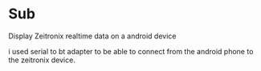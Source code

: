 # Sub
Display Zeitronix realtime data on a android device 

i used serial to bt adapter to be able to connect from the android phone to the zeitronix device.
